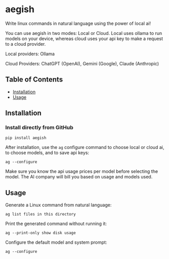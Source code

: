 # aegish
Write linux commands in natural language using the power of local ai!

You can use aegish in two modes: Local or Cloud. Local uses ollama to run models on your device, whereas cloud uses your api key to make a request to a cloud provider.

Local providers: Ollama

Cloud Providers: ChatGPT (OpenAI), Gemini (Google), Claude (Anthropic) 



## Table of Contents

- [Installation](#installation)
- [Usage](#usage)


## Installation

### Install directly from GitHub

```
pip install aegish
```

After installation, use the `ag` configure command to choose local or cloud ai, to choose models, and to save api keys:

```
ag --configure
```

Make sure you know the api usage prices per model before selecting the model. The AI company will bill you based on usage and models used. 

## Usage

Generate a Linux command from natural language:

```
ag list files in this directory
```

Print the generated command without running it:

```
ag --print-only show disk usage
```

Configure the default model and system prompt:

```
ag --configure
```



